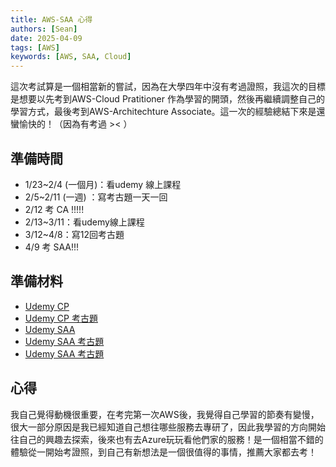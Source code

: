 ```yaml
---
title: AWS-SAA 心得
authors: [Sean]
date: 2025-04-09
tags: [AWS]
keywords: [AWS, SAA, Cloud]
---
```


這次考試算是一個相當新的嘗試，因為在大學四年中沒有考過證照，我這次的目標是想要以先考到AWS-Cloud Pratitioner 作為學習的開頭，然後再繼續調整自己的學習方式，最後考到AWS-Architechture Associate。這一次的經驗總結下來是還蠻愉快的！（因為有考過 >< ）

<!-- truncate -->
## 準備時間
- 1/23~2/4 (一個月)：看udemy 線上課程
- 2/5~2/11 (一週) ：寫考古題一天一回
- 2/12 考 CA !!!!!
- 2/13~3/11：看udemy線上課程
- 3/12~4/8：寫12回考古題
- 4/9 考 SAA!!!

## 準備材料
- [Udemy CP](https://www.udemy.com/course/aws-certified-cloud-practitioner-new)
- [Udemy CP 考古題](https://www.udemy.com/course/practice-exams-aws-certified-cloud-practitioner)
- [Udemy SAA](https://www.udemy.com/course/aws-certified-solutions-architect-associate-saa-c03)
- [Udemy SAA 考古題](https://www.udemy.com/course/aws-certified-solutions-architect-associate-practice-tests-k)
- [Udemy SAA 考古題](https://www.udemy.com/course/aws-certified-solutions-architect-associate-practice-tests-k)

## 心得
我自己覺得動機很重要，在考完第一次AWS後，我覺得自己學習的節奏有變慢，很大一部分原因是我已經知道自己想往哪些服務去專研了，因此我學習的方向開始往自己的興趣去探索，後來也有去Azure玩玩看他們家的服務！是一個相當不錯的體驗從一開始考證照，到自己有新想法是一個很值得的事情，推薦大家都去考！
